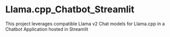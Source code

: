 # Llama.cpp_Chatbot_Streamlit
This project leverages compatible Llama v2 Chat models for Llama.cpp in a Chatbot Application hosted in Streamlit
